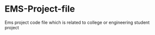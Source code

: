 # EMS-Project-file
Ems project code file which is related to college or engineering student project
